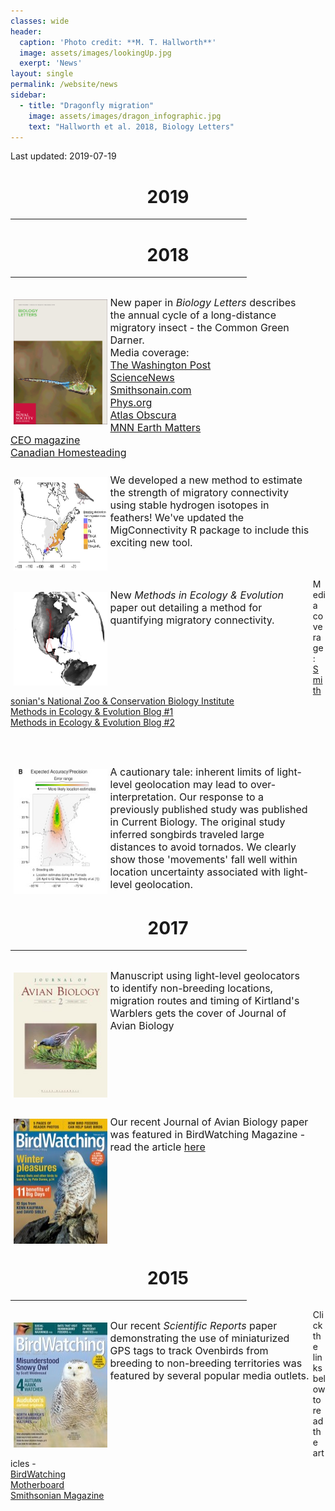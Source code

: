 ```yaml
---
classes: wide
header:
  caption: 'Photo credit: **M. T. Hallworth**'
  image: assets/images/lookingUp.jpg
  exerpt: 'News'
layout: single
permalink: /website/news
sidebar:
  - title: "Dragonfly migration"
    image: assets/images/dragon_infographic.jpg
    text: "Hallworth et al. 2018, Biology Letters"
---
```

Last updated: 2019-07-19

<div style="text-align:center">
<h1> 2019 </h1>
<hr width="75%">
</div>

<div style="text-align:center">
<h1> 2018 </h1>
<hr width="75%">
</div>

<p style="float: left; font-size: 12pt; text-align: left; width: 95%; margin-right: 1%; margin-bottom: 0.5em">
<img src="../assets/images/bioletters2018.jpeg" style="float: left; padding: 1%; border: 1%; height: 200px; width: 150px">
New paper in <i>Biology Letters</i> describes the annual cycle of a long-distance migratory insect - the Common Green Darner.<br>
Media coverage:<br>
<a href="https://www.washingtonpost.com/science/2018/12/21/theres-huge-hidden-migration-america-dragonflies/?noredirect=on&utm_term=.a50553f19b15" target="_blank">The Washington Post</a><br>
<a href="https://www.sciencenews.org/article/green-darner-dragonflies-migrate-bit-monarch-butterflies" target="_blank">ScienceNews</a><br>
<a href="https://www.smithsonianmag.com/smart-news/dragonfly-undertakes-epic-multi-generational-migration-each-year-180971190/" target="blank">Smithsonain.com</a><br>
<a href="https://phys.org/news/2018-12-1000s-miles-scientists-mystery-dragonfly.html" target="_blank">Phys.org</a><br>
<a href="https://www.atlasobscura.com/articles/do-dragonflies-migrate" target="_blank">Atlas Obscura</a><br>
<a href="https://www.mnn.com/earth-matters/animals/blogs/it-takes-this-dragonfly-three-generations-to-complete-annual-migration" target="_blank">MNN Earth Matters</a><br>
<a href="https://news.theceomagazine.com/news/scientists-have-discovered-green-darner-dragonflies-take-three-generations-to-complete-migration/" target="_blank">CEO magazine</a><br>
<a href="https://canadianhomesteading.ca/science/dragonflys-migration-is-no-mystery-for-scientists-anymore/7915" target="blank">Canadian Homesteading</a><br>
</p>
<p style="clear: both;">

<p style="float: left; font-size: 12pt; text-align: left; width: 95%; margin-right: 1%; margin-bottom: 0.5em">
<img src="../assets/images/ecography_2018.JPG" style="float: left; padding: 1%; border: 1%; height: 150px; width: 150px">
We developed a new method to estimate the strength of migratory connectivity using stable hydrogen isotopes in feathers! We've updated the MigConnectivity R package to include this exciting new tool.
</p>
<p style="clear: both;">

<p style="float: left; font-size: 12pt; text-align: left; width: 95%; margin-right: 1%; margin-bottom: 0.5em">
<img src="../assets/images/OVENmove.jpg" style="float: left; padding: 1%; border: 1%; height: 150px; width: 150px">
New <i>Methods in Ecology & Evolution</i> paper out detailing a method for quantifying migratory connectivity. 

Media coverage:<br>
<a href="https://nationalzoo.si.edu/migratory-birds/news/smithsonian-scientists-develop-free-tool-improve-understanding-migratory" target="_blank">Smithsonian's National Zoo & Conservation Biology Institute</a><br>
<a href="https://methodsblog.wordpress.com/2017/11/21/strength-of-migratory-connectivity/" target="_blank">Methods in Ecology & Evolution Blog #1</a><br>
<a href="https://methodsblog.wordpress.com/2017/11/09/migratory-connectivity/" target="_blank">Methods in Ecology & Evolution Blog #2</a><br>
</p>
<br>
<p style="clear: both;">

<p style="float: left; font-size: 12pt; text-align: left; width: 95%; margin-right: 1%; margin-bottom: 0.5em">
<img src="../assets/images/lisovski_2018.jpg" style="float: left; padding: 1%; border: 1%; height: 200px; width: 150px">
A cautionary tale: inherent limits of light-level geolocation may lead to over-interpretation. Our response  to a previously published study was published in Current Biology. The original study inferred songbirds traveled large distances to avoid tornados. We clearly show those 'movements' fall well within location uncertainty associated with light-level geolocation.
</p>
<p style="clear: both;">

<div style="text-align:center">
<h1> 2017 </h1>
<hr width="75%">
</div>

<p style="float: left; font-size: 12pt; text-align: left; width: 95%; margin-right: 1%; margin-bottom: 0.5em"><img src="../assets/images/jab-kirtlands-cover.jpg" style="float: left; padding: 1%; border: 1%; height: 200px; width: 150px">
Manuscript using light-level geolocators to identify non-breeding locations, migration routes and timing of Kirtland's Warblers gets the cover of Journal of Avian Biology
</p>
<br>
<p style="clear: both;">

<p style="float: left; font-size: 12pt; text-align: left; width: 95%; margin-right: 1%; margin-bottom: 0.5em">
<img src="../assets/images/birdwatching_2017.jpg" style="float: left; padding: 1%; border: 1%; height: 200px; width: 150px">
Our recent Journal of Avian Biology paper was featured in BirdWatching Magazine - read the article <a href="https://www.birdwatchingdaily.com/news/science/geolocators-reveal-loop-migration-kirtlands-warbler/" target="_blank">here</a>
</p>
<br>
<p style="clear: both;">

<div style="text-align:center">
<h1> 2015 </h1>
<hr width="75%">
</div>

<p style="float: left; font-size: 12pt; text-align: left; width: 95%; margin-right: 1%; margin-bottom: 0.5em">
<img src="../assets/images/birdwatching_2015.jpg" style="float: left; padding: 1%; border: 1%; height: 200px; width: 150px">
Our recent <i>Scientific Reports</i> paper demonstrating the use of miniaturized GPS tags to track Ovenbirds from breeding to non-breeding territories was featured by several popular media outlets.

Click the links below to read the articles -<br>
<a href="http://www.birdwatchingdaily.com/blog/2015/08/12/tiny-gps-tags-are-huge-for-the-study-of-small-birds/" target="_blank">BirdWatching</a><br>
<a href="http://motherboard.vice.com/read/tracking-tiny-birds-using-tiny-gps-backpacks" target="_blank">Motherboard</a><br>
<a href="http://www.smithsonianmag.com/smithsonian-institution/hottest-new-accessory-songbirds-tiny-gps-enabled-backpacks-180955625/" target="_blank">Smithsonian Magazine</a>
</p>
<br>
<p style="clear: both;">
